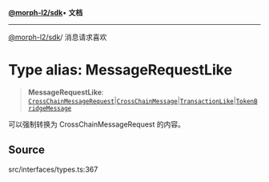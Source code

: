 [**@morph-l2/sdk**](../globals.md)• **文档**

***

[@morph-l2/sdk](../globals.md)/ 消息请求喜欢

# Type alias: MessageRequestLike

> **MessageRequestLike**: [`CrossChainMessageRequest`](../interfaces/CrossChainMessageRequest.md)\|[`CrossChainMessage`](../interfaces/CrossChainMessage.md)\|[`TransactionLike`](TransactionLike.md)\|[`TokenBridgeMessage`](../interfaces/TokenBridgeMessage.md)

可以强制转换为 CrossChainMessageRequest 的内容。

## Source

src/interfaces/types.ts:367
